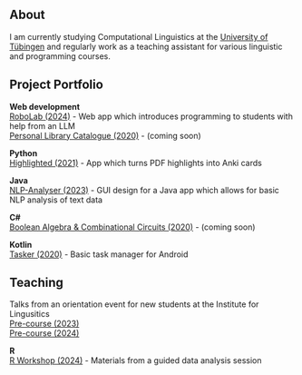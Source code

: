## About

I am currently studying Computational Linguistics at the [University of Tübingen](https://uni-tuebingen.de/en/faculties/faculty-of-humanities/departments/modern-languages/department-of-linguistics/) and regularly work as a teaching assistant for various linguistic and programming courses.

## Project Portfolio

**Web development**<br>
[RoboLab (2024)](https://github.com/ErikZeiner/RoboLab-2024) - Web app which introduces programming to students with help from an LLM
<br>[Personal Library Catalogue (2020)](https://github.com/ErikZeiner/Personal-Library-Catalogue-2020) - (coming soon)

**Python**<br>
[Highlighted (2021)](https://github.com/ErikZeiner/Highlighted-2021) - App which turns PDF highlights into Anki cards
  
 **Java**<br>
 [NLP-Analyser (2023)](https://github.com/ErikZeiner/NLP-Analyser-2023) - GUI design for a Java app which allows for basic NLP analysis of text data


  
**C\#**<br>
[Boolean Algebra & Combinational Circuits (2020)](https://github.com/ErikZeiner/Boolean-Algebra-and-Combinational-Circuits-2020) - (coming soon)
  
**Kotlin**<br>
[Tasker (2020)](https://github.com/ErikZeiner/Tasker-2020) - Basic task manager for Android
  
## Teaching<br>
Talks from an orientation event for new students at the Institute for Lingusitics<br>
[Pre-course (2023)](https://github.com/ErikZeiner/Pre-course-2023)<br>
[Pre-course (2024)](https://github.com/ErikZeiner/Pre-course-2024)

**R**
<br>[R Workshop (2024)](https://github.com/ErikZeiner/R-Workshop-2024) - Materials from a guided data analysis session
  
